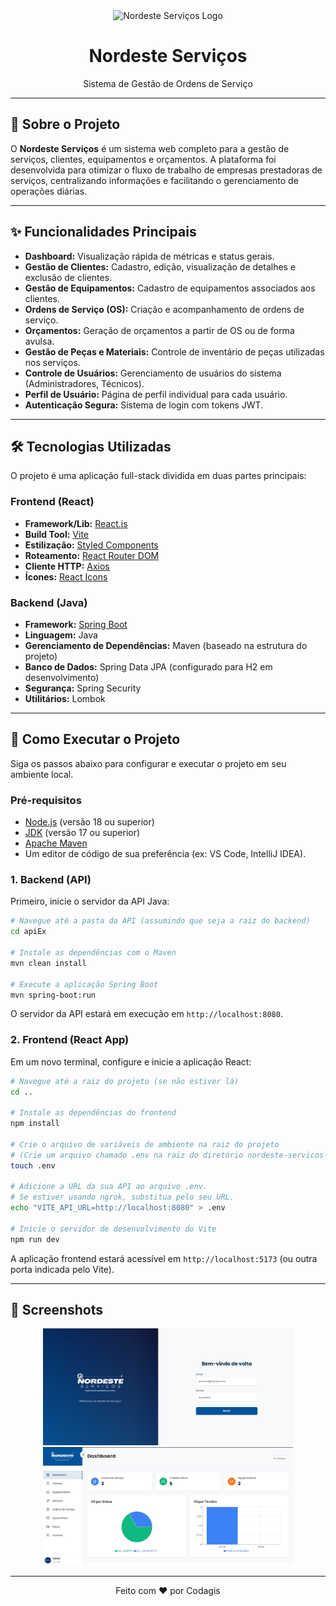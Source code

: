 <div align="center">
  <img src="public/icon.png" alt="Nordeste Serviços Logo" width="150"/>
  <h1>Nordeste Serviços</h1>
  <p>Sistema de Gestão de Ordens de Serviço</p>
</div>

---

## 📝 Sobre o Projeto

O **Nordeste Serviços** é um sistema web completo para a gestão de serviços, clientes, equipamentos e orçamentos. A plataforma foi desenvolvida para otimizar o fluxo de trabalho de empresas prestadoras de serviços, centralizando informações e facilitando o gerenciamento de operações diárias.

---

## ✨ Funcionalidades Principais

-   **Dashboard:** Visualização rápida de métricas e status gerais.
-   **Gestão de Clientes:** Cadastro, edição, visualização de detalhes e exclusão de clientes.
-   **Gestão de Equipamentos:** Cadastro de equipamentos associados aos clientes.
-   **Ordens de Serviço (OS):** Criação e acompanhamento de ordens de serviço.
-   **Orçamentos:** Geração de orçamentos a partir de OS ou de forma avulsa.
-   **Gestão de Peças e Materiais:** Controle de inventário de peças utilizadas nos serviços.
-   **Controle de Usuários:** Gerenciamento de usuários do sistema (Administradores, Técnicos).
-   **Perfil de Usuário:** Página de perfil individual para cada usuário.
-   **Autenticação Segura:** Sistema de login com tokens JWT.

---

## 🛠️ Tecnologias Utilizadas

O projeto é uma aplicação full-stack dividida em duas partes principais:

### **Frontend (React)**

-   **Framework/Lib:** [React.js](https://reactjs.org/)
-   **Build Tool:** [Vite](https://vitejs.dev/)
-   **Estilização:** [Styled Components](https://styled-components.com/)
-   **Roteamento:** [React Router DOM](https://reactrouter.com/)
-   **Cliente HTTP:** [Axios](https://axios-http.com/)
-   **Ícones:** [React Icons](https://react-icons.github.io/react-icons/)

### **Backend (Java)**

-   **Framework:** [Spring Boot](https://spring.io/projects/spring-boot)
-   **Linguagem:** Java
-   **Gerenciamento de Dependências:** Maven (baseado na estrutura do projeto)
-   **Banco de Dados:** Spring Data JPA (configurado para H2 em desenvolvimento)
-   **Segurança:** Spring Security
-   **Utilitários:** Lombok

---

## 🚀 Como Executar o Projeto

Siga os passos abaixo para configurar e executar o projeto em seu ambiente local.

### **Pré-requisitos**

-   [Node.js](https://nodejs.org/en/) (versão 18 ou superior)
-   [JDK](https://www.oracle.com/java/technologies/downloads/) (versão 17 ou superior)
-   [Apache Maven](https://maven.apache.org/download.cgi)
-   Um editor de código de sua preferência (ex: VS Code, IntelliJ IDEA).

### **1. Backend (API)**

Primeiro, inicie o servidor da API Java:

```bash
# Navegue até a pasta da API (assumindo que seja a raiz do backend)
cd apiEx

# Instale as dependências com o Maven
mvn clean install

# Execute a aplicação Spring Boot
mvn spring-boot:run
```

O servidor da API estará em execução em `http://localhost:8080`.

### **2. Frontend (React App)**

Em um novo terminal, configure e inicie a aplicação React:

```bash
# Navegue até a raiz do projeto (se não estiver lá)
cd .. 

# Instale as dependências do frontend
npm install

# Crie o arquivo de variáveis de ambiente na raiz do projeto
# (Crie um arquivo chamado .env na raiz do diretório nordeste-servicos-web)
touch .env

# Adicione a URL da sua API ao arquivo .env.
# Se estiver usando ngrok, substitua pelo seu URL.
echo "VITE_API_URL=http://localhost:8080" > .env

# Inicie o servidor de desenvolvimento do Vite
npm run dev
```

A aplicação frontend estará acessível em `http://localhost:5173` (ou outra porta indicada pelo Vite).

---

## 📸 Screenshots

<div align="center">
  <img src="public/print_login.jpg" alt="Tela de Login" width="400"/>
  <img src="public/print_dashboard.jpg" alt="Dashboard" width="400"/>
</div>

---

<p align="center">Feito com ❤️ por Codagis</p>
